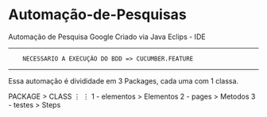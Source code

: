 # Automação-de-Pesquisas
Automação de Pesquisa Google
               Criado via Java Eclips - IDE 
******************************************************************
        NECESSARIO A EXECUÇÃO DO BDD => CUCUMBER.FEATURE 
******************************************************************
Essa automação é divididade em 3 Packages, cada uma com 1 classa.

   PACKAGE    >   CLASS
      ⋮             ⋮
1 - elementos > Elementos
2 - pages     > Metodos
3 - testes    > Steps
